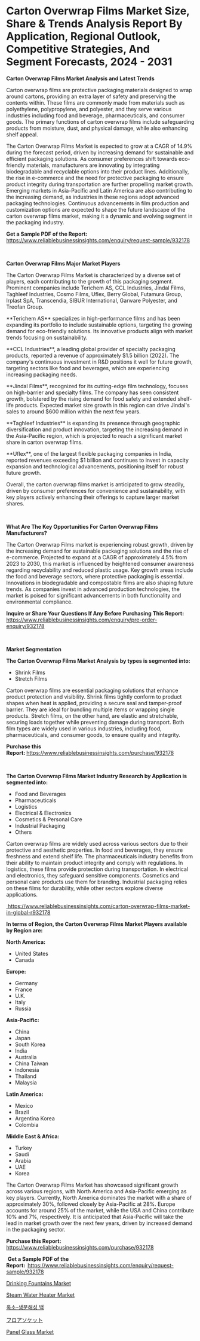 <p><h1>Carton Overwrap Films Market Size, Share & Trends Analysis Report By Application, Regional Outlook, Competitive Strategies, And Segment Forecasts, 2024 - 2031</h1></p><p><strong>Carton Overwrap Films Market Analysis and Latest Trends</strong></p>
<p><p>Carton overwrap films are protective packaging materials designed to wrap around cartons, providing an extra layer of safety and preserving the contents within. These films are commonly made from materials such as polyethylene, polypropylene, and polyester, and they serve various industries including food and beverage, pharmaceuticals, and consumer goods. The primary functions of carton overwrap films include safeguarding products from moisture, dust, and physical damage, while also enhancing shelf appeal.</p><p>The Carton Overwrap Films Market is expected to grow at a CAGR of 14.9% during the forecast period, driven by increasing demand for sustainable and efficient packaging solutions. As consumer preferences shift towards eco-friendly materials, manufacturers are innovating by integrating biodegradable and recyclable options into their product lines. Additionally, the rise in e-commerce and the need for protective packaging to ensure product integrity during transportation are further propelling market growth. Emerging markets in Asia-Pacific and Latin America are also contributing to the increasing demand, as industries in these regions adopt advanced packaging technologies. Continuous advancements in film production and customization options are expected to shape the future landscape of the carton overwrap films market, making it a dynamic and evolving segment in the packaging industry.</p></p>
<p><strong>Get a Sample PDF of the Report:&nbsp;</strong> <a href="https://www.reliablebusinessinsights.com/enquiry/request-sample/932178">https://www.reliablebusinessinsights.com/enquiry/request-sample/932178</a></p>
<p>&nbsp;</p>
<p><strong>Carton Overwrap Films Major Market Players</strong></p>
<p><p>The Carton Overwrap Films Market is characterized by a diverse set of players, each contributing to the growth of this packaging segment. Prominent companies include Terichem AS, CCL Industries, Jindal Films, Taghleef Industries, Cosmo Films, Uflex, Berry Global, Futamura Group, Irplast SpA, Transcendia, SIBUR International, Garware Polyester, and Treofan Group.</p><p>**Terichem AS** specializes in high-performance films and has been expanding its portfolio to include sustainable options, targeting the growing demand for eco-friendly solutions. Its innovative products align with market trends focusing on sustainability.</p><p>**CCL Industries**, a leading global provider of specialty packaging products, reported a revenue of approximately $1.5 billion (2022). The company's continuous investment in R&D positions it well for future growth, targeting sectors like food and beverages, which are experiencing increasing packaging needs.</p><p>**Jindal Films**, recognized for its cutting-edge film technology, focuses on high-barrier and specialty films. The company has seen consistent growth, bolstered by the rising demand for food safety and extended shelf-life products. Expected market size growth in this region can drive Jindal's sales to around $600 million within the next few years.</p><p>**Taghleef Industries** is expanding its presence through geographic diversification and product innovation, targeting the increasing demand in the Asia-Pacific region, which is projected to reach a significant market share in carton overwrap films.</p><p>**Uflex**, one of the largest flexible packaging companies in India, reported revenues exceeding $1 billion and continues to invest in capacity expansion and technological advancements, positioning itself for robust future growth.</p><p>Overall, the carton overwrap films market is anticipated to grow steadily, driven by consumer preferences for convenience and sustainability, with key players actively enhancing their offerings to capture larger market shares.</p></p>
<p>&nbsp;</p>
<p><strong>What Are The Key Opportunities For Carton Overwrap Films Manufacturers?</strong></p>
<p><p>The Carton Overwrap Films market is experiencing robust growth, driven by the increasing demand for sustainable packaging solutions and the rise of e-commerce. Projected to expand at a CAGR of approximately 4.5% from 2023 to 2030, this market is influenced by heightened consumer awareness regarding recyclability and reduced plastic usage. Key growth areas include the food and beverage sectors, where protective packaging is essential. Innovations in biodegradable and compostable films are also shaping future trends. As companies invest in advanced production technologies, the market is poised for significant advancements in both functionality and environmental compliance.</p></p>
<p><strong>Inquire or Share Your Questions If Any Before Purchasing This Report:</strong> <a href="https://www.reliablebusinessinsights.com/enquiry/pre-order-enquiry/932178">https://www.reliablebusinessinsights.com/enquiry/pre-order-enquiry/932178</a></p>
<p>&nbsp;</p>
<p><strong>Market Segmentation</strong></p>
<p><strong>The Carton Overwrap Films Market Analysis by types is segmented into:</strong></p>
<p><ul><li>Shrink Films</li><li>Stretch Films</li></ul></p>
<p><p>Carton overwrap films are essential packaging solutions that enhance product protection and visibility. Shrink films tightly conform to product shapes when heat is applied, providing a secure seal and tamper-proof barrier. They are ideal for bundling multiple items or wrapping single products. Stretch films, on the other hand, are elastic and stretchable, securing loads together while preventing damage during transport. Both film types are widely used in various industries, including food, pharmaceuticals, and consumer goods, to ensure quality and integrity.</p></p>
<p><strong>Purchase this Report:&nbsp;</strong><a href="https://www.reliablebusinessinsights.com/purchase/932178">https://www.reliablebusinessinsights.com/purchase/932178</a></p>
<p>&nbsp;</p>
<p><strong>The Carton Overwrap Films Market Industry Research by Application is segmented into:</strong></p>
<p><ul><li>Food and Beverages</li><li>Pharmaceuticals</li><li>Logistics</li><li>Electrical & Electronics</li><li>Cosmetics & Personal Care</li><li>Industrial Packaging</li><li>Others</li></ul></p>
<p><p>Carton overwrap films are widely used across various sectors due to their protective and aesthetic properties. In food and beverages, they ensure freshness and extend shelf life. The pharmaceuticals industry benefits from their ability to maintain product integrity and comply with regulations. In logistics, these films provide protection during transportation. In electrical and electronics, they safeguard sensitive components. Cosmetics and personal care products use them for branding. Industrial packaging relies on these films for durability, while other sectors explore diverse applications.</p></p>
<p><a href="https://www.reliablebusinessinsights.com/carton-overwrap-films-market-in-global-r932178">&nbsp;https://www.reliablebusinessinsights.com/carton-overwrap-films-market-in-global-r932178</a></p>
<p><strong>In terms of Region, the Carton Overwrap Films Market Players available by Region are:</strong></p>
<p>
    <p> <strong> North America: </strong>
        <ul>
            <li>United States</li>
            <li>Canada</li>
        </ul>
        </p> 
    <p> <strong> Europe: </strong>
        <ul>
            <li>Germany</li>
            <li>France</li>
            <li>U.K.</li>
            <li>Italy</li>
            <li>Russia</li>
        </ul>
        </p> 
    <p> <strong> Asia-Pacific: </strong>
        <ul>
            <li>China</li>
            <li>Japan</li>
            <li>South Korea</li>
            <li>India</li>
            <li>Australia</li>
            <li>China Taiwan</li>
            <li>Indonesia</li>
            <li>Thailand</li>
            <li>Malaysia</li>
        </ul>
        </p> 
    <p> <strong> Latin America: </strong>
        <ul>
            <li>Mexico</li>
            <li>Brazil</li>
            <li>Argentina Korea</li>
            <li>Colombia</li>
        </ul>
        </p> 
    <p> <strong> Middle East & Africa: </strong>
        <ul>
            <li>Turkey</li>
            <li>Saudi</li>
            <li>Arabia</li>
            <li>UAE</li>
            <li>Korea</li>
        </ul>
    </p>
    </p>
<p><p>The Carton Overwrap Films Market has showcased significant growth across various regions, with North America and Asia-Pacific emerging as key players. Currently, North America dominates the market with a share of approximately 30%, followed closely by Asia-Pacific at 28%. Europe accounts for around 25% of the market, while the USA and China contribute 10% and 7%, respectively. It is anticipated that Asia-Pacific will take the lead in market growth over the next few years, driven by increased demand in the packaging sector.</p></p>
<p><strong>Purchase this Report: </strong><a href="https://www.reliablebusinessinsights.com/purchase/932178">https://www.reliablebusinessinsights.com/purchase/932178</a></p>
<p>&nbsp;<strong>Get a Sample PDF of the Report:&nbsp;&nbsp;</strong><a href="https://www.reliablebusinessinsights.com/enquiry/request-sample/932178">https://www.reliablebusinessinsights.com/enquiry/request-sample/932178</a></p>
<p><strong></strong></p>
<p><p><a href="https://medium.com/@laurenhowell65/the-drinking-fountains-market-has-witnessed-significant-growth-in-recent-years-and-this-trend-is-e4eac015b0ab">Drinking Fountains Market</a></p><p><a href="https://medium.com/@laurenhowell65/this-steam-water-heater-market-research-report-evaluates-the-key-market-trends-drivers-and-bbeeb419457e">Steam Water Heater Market</a></p><p><a href="https://medium.com/@ixknzplk81/oxo-biodegradable-bags-market-%EC%9D%98-%EA%B8%80%EB%A1%9C%EB%B2%8C-%EC%8B%9C%EC%9E%A5-%EA%B0%9C%EC%9A%94%EB%8A%94-%EC%A0%84-%EC%84%B8%EA%B3%84-%EB%B0%8F-%EC%A3%BC%EC%9A%94-%EC%8B%9C%EC%9E%A5%EC%9D%98-%EC%82%B0%EC%97%85%EC%97%90-%EC%98%81%ED%96%A5%EC%9D%84-%EB%AF%B8%EC%B9%98%EB%8A%94-%EC%A3%BC%EC%9A%94-%ED%8A%B8%EB%A0%8C%EB%93%9C%EC%97%90-%EB%8C%80%ED%95%9C-%EB%8F%85%ED%8A%B9%ED%95%9C-%EA%B4%80%EC%A0%90%EC%9D%84-%EC%A0%9C%EA%B3%B5%ED%95%A9%EB%8B%88%EB%8B%A4-184f51fad439?postPublishedType=initial">옥소-생분해성 백</a></p><p><a href="https://medium.com/@zionmetz1960/floor-socket-market-%E3%81%AF-%E3%82%B3%E3%82%B9%E3%83%88%E7%AE%A1%E7%90%86%E3%81%A8%E5%8A%B9%E7%8E%87%E5%90%91%E4%B8%8A%E3%82%92%E5%84%AA%E5%85%88%E3%81%97%E3%81%BE%E3%81%99-%E3%81%95%E3%82%89%E3%81%AB-%E5%A0%B1%E5%91%8A%E6%9B%B8%E3%81%AF%E5%B8%82%E5%A0%B4%E3%81%AE%E9%9C%80%E8%A6%81%E9%9D%A2%E3%81%A8%E4%BE%9B%E7%B5%A6%E9%9D%A2%E3%81%AE%E4%B8%A1%E6%96%B9%E3%82%92%E3%82%AB%E3%83%90%E3%83%BC%E3%81%97%E3%81%A6%E3%81%84%E3%81%BE%E3%81%99-floor-socket-%E5%B8%82%E5%A0%B4%E3%81%AF-2024-%E3%81%8B%E3%82%89-9-8c45596a5ff1">フロアソケット</a></p><p><a href="https://www.linkedin.com/pulse/how-regional-markets-adapting-panel-glass-market-innovations-wds6e?trackingId=UikVdeoORjCh%2FhHPAjBggg%3D%3D">Panel Glass Market</a></p></p>